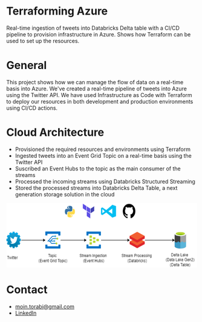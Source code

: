# Terraforming Azure
Real-time ingestion of tweets into Databricks Delta table with a CI/CD pipeline to provision infrastructure in Azure. Shows how Terraform can be used to set up the resources.

# General
This project shows how we can manage the flow of data on a real-time basis into Azure. We've created a real-time pipeline of tweets into Azure using the Twitter API. We have used Infrastructure as Code with Terraform to deploy our resources in both development and production environments using CI/CD actions.

# Cloud Architecture
- Provisioned the required resources and environments using Terraform
- Ingested tweets into an Event Grid Topic on a real-time basis using the Twitter API
- Suscribed an Event Hubs to the topic as the main consumer of the streams
- Processed the incoming streams using Databricks Structured Streaming
- Stored the processed streams into Databricks Delta Table, a next generation storage solution in the cloud


<p align="center">
  <img width="600" height="170" src=./assets/Architecture.png>
</p>

# Contact
- moin.torabi@gmail.com
- [LinkedIn](https://www.linkedin.com/in/moein-torabi-5339b288/)